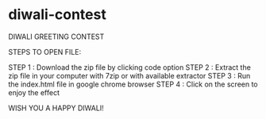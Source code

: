 # diwali-contest

DIWALI GREETING CONTEST

STEPS TO OPEN FILE:

STEP 1 : Download the zip file by clicking code option
STEP 2 : Extract the zip file in your computer with 7zip or with available extractor
STEP 3 : Run the index.html file in google chrome browser
STEP 4 : Click on the screen to enjoy the effect 

WISH YOU A HAPPY DIWALI!
